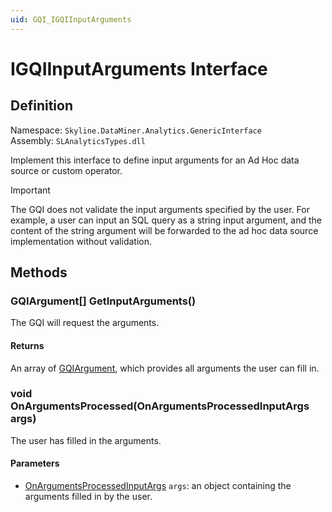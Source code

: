 ```yaml
---
uid: GQI_IGQIInputArguments
---
```


# IGQIInputArguments Interface

## Definition

Namespace: `Skyline.DataMiner.Analytics.GenericInterface`  
Assembly: `SLAnalyticsTypes.dll`

Implement this interface to define input arguments for an Ad Hoc data source or custom operator.

> [!IMPORTANT]
> The GQI does not validate the input arguments specified by the user. For example, a user can input an SQL query as a string input argument, and the content of the string argument will be forwarded to the ad hoc data source implementation without validation.

## Methods

### GQIArgument[] GetInputArguments()

The GQI will request the arguments.

#### Returns

An array of [GQIArgument](xref:GQI_GQIArgument), which provides all arguments the user can fill in.

### void OnArgumentsProcessed(OnArgumentsProcessedInputArgs args)

The user has filled in the arguments.

#### Parameters

- [OnArgumentsProcessedInputArgs](xref:GQI_OnArgumentsProcessedInputArgs) `args`: an object containing the arguments filled in by the user.